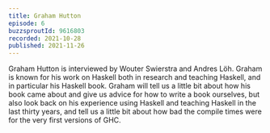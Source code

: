 ```yaml
---
title: Graham Hutton
episode: 6
buzzsproutId: 9616803
recorded: 2021-10-28
published: 2021-11-26
---
```

Graham Hutton is interviewed by Wouter Swierstra and Andres Löh. Graham is known for his work on Haskell both in research and teaching Haskell, and in particular his Haskell book. Graham will tell us a little bit about how his book came about and give us advice for how to write a book ourselves, but also look back on his experience using Haskell and teaching Haskell in the last thirty years, and tell us a little bit about how bad the compile times were for the very first versions of GHC.
